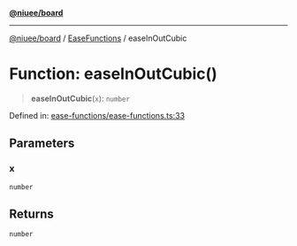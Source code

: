 [**@niuee/board**](../../../README.md)

***

[@niuee/board](../../../globals.md) / [EaseFunctions](../README.md) / easeInOutCubic

# Function: easeInOutCubic()

> **easeInOutCubic**(`x`): `number`

Defined in: [ease-functions/ease-functions.ts:33](https://github.com/niuee/board/blob/d74620e4e63da3004adfc7105b7f1136fce9577c/src/ease-functions/ease-functions.ts#L33)

## Parameters

### x

`number`

## Returns

`number`
